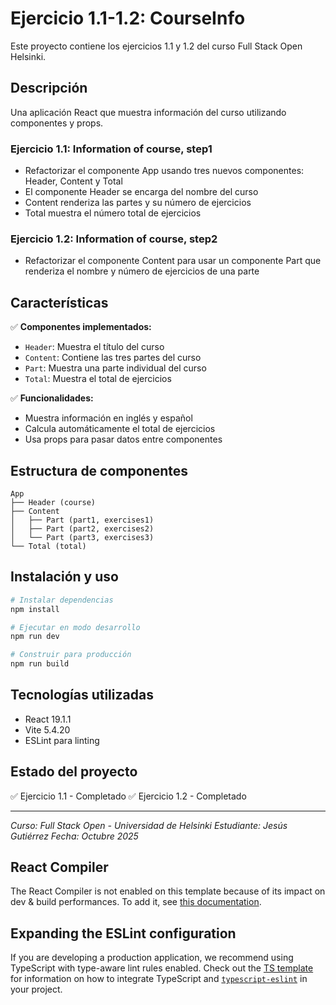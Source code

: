 # Ejercicio 1.1-1.2: CourseInfo

Este proyecto contiene los ejercicios 1.1 y 1.2 del curso Full Stack Open Helsinki.

## Descripción

Una aplicación React que muestra información del curso utilizando componentes y props.

### Ejercicio 1.1: Information of course, step1
- Refactorizar el componente App usando tres nuevos componentes: Header, Content y Total
- El componente Header se encarga del nombre del curso
- Content renderiza las partes y su número de ejercicios  
- Total muestra el número total de ejercicios

### Ejercicio 1.2: Information of course, step2
- Refactorizar el componente Content para usar un componente Part que renderiza el nombre y número de ejercicios de una parte

## Características

✅ **Componentes implementados:**
- `Header`: Muestra el título del curso
- `Content`: Contiene las tres partes del curso
- `Part`: Muestra una parte individual del curso
- `Total`: Muestra el total de ejercicios

✅ **Funcionalidades:**
- Muestra información en inglés y español
- Calcula automáticamente el total de ejercicios
- Usa props para pasar datos entre componentes

## Estructura de componentes

```
App
├── Header (course)
├── Content
│   ├── Part (part1, exercises1)
│   ├── Part (part2, exercises2)
│   └── Part (part3, exercises3)
└── Total (total)
```

## Instalación y uso

```bash
# Instalar dependencias
npm install

# Ejecutar en modo desarrollo
npm run dev

# Construir para producción
npm run build
```

## Tecnologías utilizadas

- React 19.1.1
- Vite 5.4.20
- ESLint para linting

## Estado del proyecto

✅ Ejercicio 1.1 - Completado
✅ Ejercicio 1.2 - Completado

---

*Curso: Full Stack Open - Universidad de Helsinki*
*Estudiante: Jesús Gutiérrez*
*Fecha: Octubre 2025*

## React Compiler

The React Compiler is not enabled on this template because of its impact on dev & build performances. To add it, see [this documentation](https://react.dev/learn/react-compiler/installation).

## Expanding the ESLint configuration

If you are developing a production application, we recommend using TypeScript with type-aware lint rules enabled. Check out the [TS template](https://github.com/vitejs/vite/tree/main/packages/create-vite/template-react-ts) for information on how to integrate TypeScript and [`typescript-eslint`](https://typescript-eslint.io) in your project.
